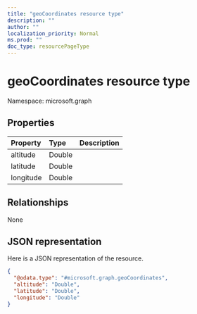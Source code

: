 ```yaml
---
title: "geoCoordinates resource type"
description: ""
author: ""
localization_priority: Normal
ms.prod: ""
doc_type: resourcePageType
---
```


# geoCoordinates resource type


Namespace: microsoft.graph



## Properties
|Property|Type|Description|
|:---|:---|:---|
|altitude|Double||
|latitude|Double||
|longitude|Double||

## Relationships
None

## JSON representation
Here is a JSON representation of the resource.
<!-- {
  "blockType": "resource",
  "@odata.type": "microsoft.graph.geoCoordinates"
}
-->
``` json
{
  "@odata.type": "#microsoft.graph.geoCoordinates",
  "altitude": "Double",
  "latitude": "Double",
  "longitude": "Double"
}
```

